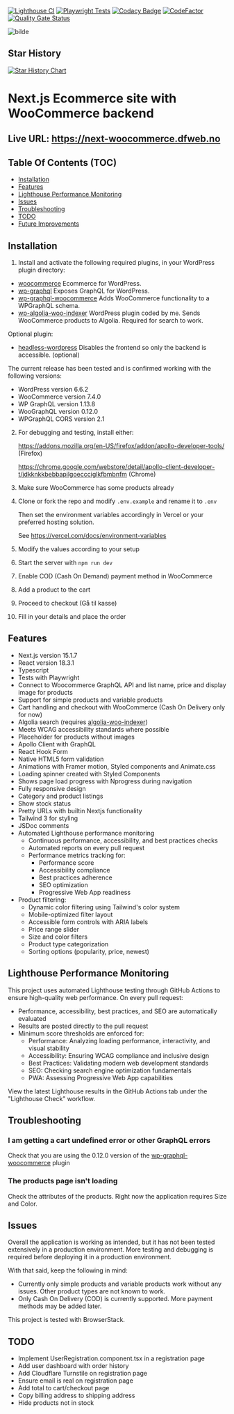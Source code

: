 [![Lighthouse CI](https://github.com/w3bdesign/nextjs-woocommerce/actions/workflows/lighthouse.yml/badge.svg)](https://github.com/w3bdesign/nextjs-woocommerce/actions/workflows/lighthouse.yml)
[![Playwright Tests](https://github.com/w3bdesign/nextjs-woocommerce/actions/workflows/playwright.yml/badge.svg)](https://github.com/w3bdesign/nextjs-woocommerce/actions/workflows/playwright.yml)
[![Codacy Badge](https://api.codacy.com/project/badge/Grade/29de6847b01142e6a0183988fc3df46a)](https://app.codacy.com/gh/w3bdesign/nextjs-woocommerce?utm_source=github.com&utm_medium=referral&utm_content=w3bdesign/nextjs-woocommerce&utm_campaign=Badge_Grade_Settings)
[![CodeFactor](https://www.codefactor.io/repository/github/w3bdesign/nextjs-woocommerce/badge)](https://www.codefactor.io/repository/github/w3bdesign/nextjs-woocommerce)
[![Quality Gate Status](https://sonarcloud.io/api/project_badges/measure?project=w3bdesign_nextjs-woocommerce&metric=alert_status)](https://sonarcloud.io/dashboard?id=w3bdesign_nextjs-woocommerce)

![bilde](https://github.com/user-attachments/assets/08047025-0950-472a-ae7d-932c7faee1db)

## Star History

[![Star History Chart](https://api.star-history.com/svg?repos=w3bdesign/nextjs-woocommerce&type=Date)](https://star-history.com/#w3bdesign/nextjs-woocommerce&Date)

# Next.js Ecommerce site with WooCommerce backend

## Live URL: <https://next-woocommerce.dfweb.no>

## Table Of Contents (TOC)

- [Installation](#Installation)
- [Features](#Features)
- [Lighthouse Performance Monitoring](#lighthouse-performance-monitoring)
- [Issues](#Issues)
- [Troubleshooting](#Troubleshooting)
- [TODO](#TODO)
- [Future Improvements](SUGGESTIONS.md)

## Installation

1.  Install and activate the following required plugins, in your WordPress plugin directory:

- [woocommerce](https://wordpress.org/plugins/woocommerce) Ecommerce for WordPress.
- [wp-graphql](https://wordpress.org/plugins/wp-graphql) Exposes GraphQL for WordPress.
- [wp-graphql-woocommerce](https://github.com/wp-graphql/wp-graphql-woocommerce) Adds WooCommerce functionality to a WPGraphQL schema.
- [wp-algolia-woo-indexer](https://github.com/w3bdesign/wp-algolia-woo-indexer) WordPress plugin coded by me. Sends WooCommerce products to Algolia. Required for search to work.

Optional plugin:

- [headless-wordpress](https://github.com/w3bdesign/headless-wp) Disables the frontend so only the backend is accessible. (optional)

The current release has been tested and is confirmed working with the following versions:

- WordPress version 6.6.2
- WooCommerce version 7.4.0
- WP GraphQL version 1.13.8
- WooGraphQL version 0.12.0
- WPGraphQL CORS version 2.1

2.  For debugging and testing, install either:

    <https://addons.mozilla.org/en-US/firefox/addon/apollo-developer-tools/> (Firefox)

    <https://chrome.google.com/webstore/detail/apollo-client-developer-t/jdkknkkbebbapilgoeccciglkfbmbnfm> (Chrome)

3.  Make sure WooCommerce has some products already

4.  Clone or fork the repo and modify `.env.example` and rename it to `.env`

    Then set the environment variables accordingly in Vercel or your preferred hosting solution.

    See <https://vercel.com/docs/environment-variables>

5.  Modify the values according to your setup

6.  Start the server with `npm run dev`

7.  Enable COD (Cash On Demand) payment method in WooCommerce

8.  Add a product to the cart

9.  Proceed to checkout (Gå til kasse)

10. Fill in your details and place the order

## Features

- Next.js version 15.1.7
- React version 18.3.1
- Typescript
- Tests with Playwright
- Connect to Woocommerce GraphQL API and list name, price and display image for products
- Support for simple products and variable products
- Cart handling and checkout with WooCommerce (Cash On Delivery only for now)
- Algolia search (requires [algolia-woo-indexer](https://github.com/w3bdesign/algolia-woo-indexer))
- Meets WCAG accessibility standards where possible
- Placeholder for products without images
- Apollo Client with GraphQL
- React Hook Form
- Native HTML5 form validation
- Animations with Framer motion, Styled components and Animate.css
- Loading spinner created with Styled Components
- Shows page load progress with Nprogress during navigation
- Fully responsive design
- Category and product listings
- Show stock status
- Pretty URLs with builtin Nextjs functionality
- Tailwind 3 for styling
- JSDoc comments
- Automated Lighthouse performance monitoring
  - Continuous performance, accessibility, and best practices checks
  - Automated reports on every pull request
  - Performance metrics tracking for:
    - Performance score
    - Accessibility compliance
    - Best practices adherence
    - SEO optimization
    - Progressive Web App readiness
- Product filtering:
  - Dynamic color filtering using Tailwind's color system
  - Mobile-optimized filter layout
  - Accessible form controls with ARIA labels
  - Price range slider
  - Size and color filters
  - Product type categorization
  - Sorting options (popularity, price, newest)

## Lighthouse Performance Monitoring

This project uses automated Lighthouse testing through GitHub Actions to ensure high-quality web performance. On every pull request:

- Performance, accessibility, best practices, and SEO are automatically evaluated
- Results are posted directly to the pull request
- Minimum score thresholds are enforced for:
  - Performance: Analyzing loading performance, interactivity, and visual stability
  - Accessibility: Ensuring WCAG compliance and inclusive design
  - Best Practices: Validating modern web development standards
  - SEO: Checking search engine optimization fundamentals
  - PWA: Assessing Progressive Web App capabilities

View the latest Lighthouse results in the GitHub Actions tab under the "Lighthouse Check" workflow.

## Troubleshooting

### I am getting a cart undefined error or other GraphQL errors

Check that you are using the 0.12.0 version of the [wp-graphql-woocommerce](https://github.com/wp-graphql/wp-graphql-woocommerce) plugin

### The products page isn't loading

Check the attributes of the products. Right now the application requires Size and Color.

## Issues

Overall the application is working as intended, but it has not been tested extensively in a production environment.
More testing and debugging is required before deploying it in a production environment.

With that said, keep the following in mind:

- Currently only simple products and variable products work without any issues. Other product types are not known to work.
- Only Cash On Delivery (COD) is currently supported. More payment methods may be added later.

This project is tested with BrowserStack.

## TODO

- Implement UserRegistration.component.tsx in a registration page
- Add user dashboard with order history
- Add Cloudflare Turnstile on registration page
- Ensure email is real on registration page
- Add total to cart/checkout page
- Copy billing address to shipping address
- Hide products not in stock
